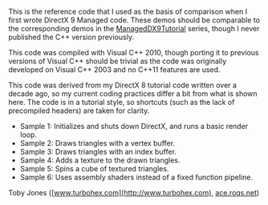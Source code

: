 This is the reference code that I used as the basis of comparison when I
first wrote DirectX 9 Managed code. These demos should be comparable to
the corresponding demos in the
[ManagedDX9Tutorial](https://github.com/AceRoqs/directx_tutorials/tree/master/ManagedDX9Tutorial)
series, though I never published the C++ version previously.

This code was compiled with Visual C++ 2010, though porting it to
previous versions of Visual C++ should be trivial as the code was
originally developed on Visual C++ 2003 and no C++11 features are used.

This code was derived from my DirectX 8 tutorial code written over a
decade ago, so my current coding practices differ a bit from what is
shown here. The code is in a tutorial style, so shortcuts \(such as the
lack of precompiled headers\) are taken for clarity.

* Sample 1: Initializes and shuts down DirectX, and runs a basic render loop.
* Sample 2: Draws triangles with a vertex buffer.
* Sample 3: Draws triangles with an index buffer.
* Sample 4: Adds a texture to the drawn triangles.
* Sample 5: Spins a cube of textured triangles.
* Sample 6: Uses assembly shaders instead of a fixed function pipeline.

Toby Jones \([www.turbohex.com](http://www.turbohex.com), [ace.roqs.net](http://ace.roqs.net)\)

